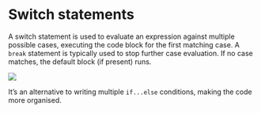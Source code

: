 # Switch statements

A switch statement is used to evaluate an expression against multiple possible cases, executing the code block for the first matching case. A <code>break</code> statement is typically used to stop further case evaluation. If no case matches, the default block (if present) runs.

![](/assets/switch.png)

It’s an alternative to writing multiple <code>if...else</code> conditions, making the code more organised.
